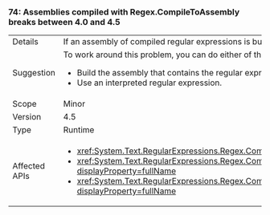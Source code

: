 ### 74: Assemblies compiled with Regex.CompileToAssembly breaks between 4.0 and 4.5

|   |   |
|---|---|
|Details|If an assembly of compiled regular expressions is built with the .NET Framework 4.5 but targets the .NET Framework 4, attempting to use one of the regular expressions in that assembly on a system with .NET Framework 4 installed throws an exception.|
|Suggestion|To work around this problem, you can do either of the following:<ul><li>Build the assembly that contains the regular expressions with the .NET Framework 4.</li><li>Use an interpreted regular expression.</li></ul>|
|Scope|Minor|
|Version|4.5|
|Type|Runtime|
|Affected APIs|<ul><li><xref:System.Text.RegularExpressions.Regex.CompileToAssembly(System.Text.RegularExpressions.RegexCompilationInfo%5B%5D%2CSystem.Reflection.AssemblyName)?displayProperty=fullName></li><li><xref:System.Text.RegularExpressions.Regex.CompileToAssembly(System.Text.RegularExpressions.RegexCompilationInfo%5B%5D%2CSystem.Reflection.AssemblyName%2CSystem.Reflection.Emit.CustomAttributeBuilder%5B%5D)?displayProperty=fullName></li><li><xref:System.Text.RegularExpressions.Regex.CompileToAssembly(System.Text.RegularExpressions.RegexCompilationInfo%5B%5D%2CSystem.Reflection.AssemblyName%2CSystem.Reflection.Emit.CustomAttributeBuilder%5B%5D%2CSystem.String)?displayProperty=fullName></li></ul>|

